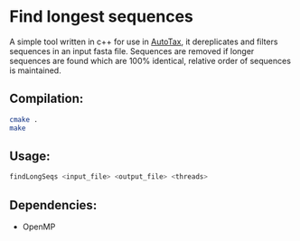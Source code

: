 # Find longest sequences
A simple tool written in c++ for use in [AutoTax](https://github.com/kasperskytte/autotax), it dereplicates and filters sequences in an input fasta file. Sequences are removed if longer sequences are found which are 100% identical, relative order of sequences is maintained.

## Compilation:
```bash
cmake .
make
```
## Usage: 
```bash
findLongSeqs <input_file> <output_file> <threads>
```
## Dependencies:
- OpenMP